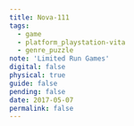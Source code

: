 ```yaml
---
title: Nova-111
tags:
  - game
  - platform_playstation-vita
  - genre_puzzle
note: 'Limited Run Games'
digital: false
physical: true
guide: false
pending: false
date: 2017-05-07
permalink: false
---
```

